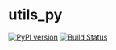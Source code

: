 # utils_py 

[![PyPI version](https://badge.fury.io/py/utils-py.svg)](https://badge.fury.io/py/utils-py)
[![Build Status](https://travis-ci.org/ytjia/utils_py.svg?branch=master)](https://travis-ci.org/ytjia/utils_py)

